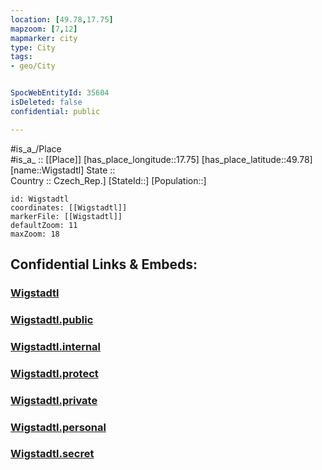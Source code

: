 ```yaml
---
location: [49.78,17.75] 
mapzoom: [7,12] 
mapmarker: city 
type: City
tags:
- geo/City


SpocWebEntityId: 35604
isDeleted: false
confidential: public

---
```

#is_a_/Place  
#is_a_ :: [[Place]] 
[has_place_longitude::17.75] 
[has_place_latitude::49.78] 
[name::Wigstadtl] 
State ::  
Country :: Czech_Rep.] 
[StateId::] 
[Population::] 



```leaflet
id: Wigstadtl
coordinates: [[Wigstadtl]] 
markerFile: [[Wigstadtl]] 
defaultZoom: 11 
maxZoom: 18
```


## Confidential Links & Embeds: 

### [Wigstadtl](/_Standards/Earth/Continent/Europe/Europe~Central/Czech_Republic/regions~Czech_Republic/Moravskoslezský/City/Wigstadtl.md) 

### [Wigstadtl.public](/_public/Earth/Continent/Europe/Europe~Central/Czech_Republic/regions~Czech_Republic/Moravskoslezský/City/Wigstadtl.public.md) 

### [Wigstadtl.internal](/_internal/Earth/Continent/Europe/Europe~Central/Czech_Republic/regions~Czech_Republic/Moravskoslezský/City/Wigstadtl.internal.md) 

### [Wigstadtl.protect](/_protect/Earth/Continent/Europe/Europe~Central/Czech_Republic/regions~Czech_Republic/Moravskoslezský/City/Wigstadtl.protect.md) 

### [Wigstadtl.private](/_private/Earth/Continent/Europe/Europe~Central/Czech_Republic/regions~Czech_Republic/Moravskoslezský/City/Wigstadtl.private.md) 

### [Wigstadtl.personal](/_personal/Earth/Continent/Europe/Europe~Central/Czech_Republic/regions~Czech_Republic/Moravskoslezský/City/Wigstadtl.personal.md) 

### [Wigstadtl.secret](/_secret/Earth/Continent/Europe/Europe~Central/Czech_Republic/regions~Czech_Republic/Moravskoslezský/City/Wigstadtl.secret.md)

